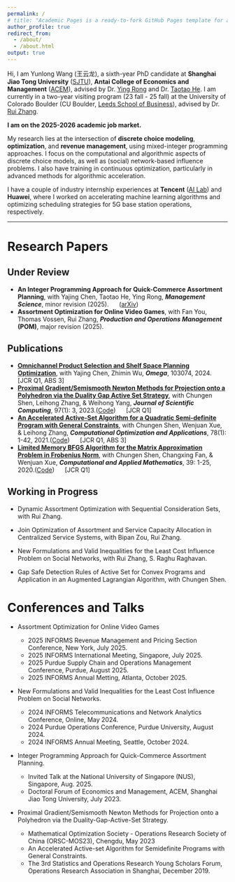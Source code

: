 ```yaml
---
permalink: /
# title: "Academic Pages is a ready-to-fork GitHub Pages template for academic personal websites"
author_profile: true
redirect_from: 
  - /about/
  - /about.html
output: true
---
```


Hi, I am Yunlong Wang (王云龙), a sixth-year PhD candidate at **Shanghai Jiao Tong University** ([SJTU](https://en.sjtu.edu.cn/)), **Antai College of Economics and Management** ([ACEM](https://www.acem.sjtu.edu.cn/en/)), advised by Dr. [Ying Rong](https://www.acem.sjtu.edu.cn/en/faculty/rongying.html) and Dr. [Taotao He](https://taotaoohe.github.io/). I am currently in a two-year visiting program (23 fall - 25 fall) at the University of Colorado Boulder (CU Boulder, [Leeds School of Business](https://www.colorado.edu/business/)), advised by Dr. [Rui Zhang](https://rui-zhang.org/). 

**I am on the 2025-2026 academic job market.**

My research lies at the intersection of **discrete choice modeling**, **optimization**, and **revenue management**, using mixed-integer programming approaches. I focus on the computational and algorithmic aspects of discrete choice models, as well as (social) network-based influence problems. I also have training in continuous optimization, particularly in advanced methods for algorithmic acceleration.

I have a couple of industry internship experiences at **Tencent** ([AI Lab](https://www.aiia-ai.org/col.jsp?id=184)) and **Huawei**, where I worked on accelerating machine learning algorithms and optimizing scheduling strategies for 5G base station operations, respectively.


-----

Research Papers
======
## Under Review
* **An Integer Programming Approach for Quick-Commerce Assortment Planning**, with Yajing Chen, Taotao He, Ying Rong, ***Management Science***, minor revision (2025). &nbsp;&nbsp;&nbsp;&nbsp; ([arXiv](https://arxiv.org/pdf/2405.02553))
* **Assortment Optimization for Online Video Games**, with Fan You, Thomas Vossen, Rui Zhang, ***Production and Operations Management* (POM)**, major revision (2025).

## Publications
* [**Omnichannel Product Selection and Shelf Space Planning Optimization**](https://www.sciencedirect.com/science/article/abs/pii/S0305048324000410), with Yajing Chen, Zhimin Wu, ***Omega***, 103074, 2024. 	&nbsp;&nbsp;&nbsp;&nbsp; [JCR Q1, ABS 3]
* [**Proximal Gradient/Semismooth Newton Methods for Projection onto a Polyhedron via the Duality Gap Active Set Strategy**](https://link.springer.com/article/10.1007/s10915-023-02302-6), with Chungen Shen, Leihong Zhang, & Weihong Yang, ***Journal of Scientific Computing***, 97(1): 3, 2023.([Code](https://github.com/YLW2018/DGASS_CODE))		&nbsp;&nbsp;&nbsp;&nbsp; [JCR Q1]
* [**An Accelerated Active-Set Algorithm for a Quadratic Semi-definite Program with General Constraints**](https://link.springer.com/article/10.1007/s10589-020-00228-5), with Chungen Shen, Wenjuan Xue, & Leihong Zhang, ***Computational Optimization and Applications***, 78(1): 1-42, 2021.([Code](https://github.com/YLW2018/AASA_CODE)) &nbsp;&nbsp;&nbsp;&nbsp;		[JCR Q1, ABS 3]
* [**Limited Memory BFGS Algorithm for the Matrix Approximation Problem in Frobenius Norm**](https://link.springer.com/article/10.1007/s40314-020-1089-9), with Chungen Shen, Changxing Fan, & Wenjuan Xue, ***Computational and Applied Mathematics***, 39: 1-25, 2020.([Code](https://github.com/YLW2018/LBFGS_CODE)) &nbsp;&nbsp;&nbsp;&nbsp; [JCR Q1]

## Working in Progress
* Dynamic Assortment Optimization with Sequential Consideration Sets, with Rui Zhang.

* Join Optimization of Assortment and Service Capacity Allocation in Centralized Service Systems, with Bipan Zou, Rui Zhang.

- New Formulations and Valid Inequalities for the Least Cost Influence Problem on Social Networks, with Rui Zhang, S. Raghu Raghavan.

- Gap Safe Detection Rules of Active Set for Convex Programs and Application in an Augmented Lagrangian Algorithm, with Chungen Shen.



Conferences and Talks
=========
* Assortment Optimization for Online Video Games
  - 2025 INFORMS Revenue Management and Pricing Section Conference, New York, July 2025.
  - 2025 INFORMS International Meeting, Singapore, July 2025.
  - 2025 Purdue Supply Chain and Operations Management Conference, Purdue, August 2025.
  - 2025 INFORMS Annual Metting, Atlanta, October 2025.

* New Formulations and Valid Inequalities for the Least Cost Influence Problem on Social Networks.
  - 2024 INFORMS Telecommunications and Network Analytics Conference, Online, May 2024.
  - 2024 Purdue Operations Conference, Purdue University, August 2024.
  - 2024 INFORMS Annual Meeting, Seattle, October 2024.

* Integer Programming Approach for Quick-Commerce Assortment Planning.
  - Invited Talk at the National University of Singapore (NUS), Singapore, Aug. 2025.
  - Doctoral Forum of Economics and Management, ACEM, Shanghai Jiao Tong University, July 2023.

* Proximal Gradient/Semismooth Newton Methods for Projection onto a Polyhedron via the Duality-Gap-Active-Set Strategy.
  - Mathematical Optimization Society - Operations Research Society of China (ORSC-MOS23), Chengdu, May 2023
  - An Accelerated Active-set Algorithm for Semidefinite Programs with General Constraints.
  - The 3rd Statistics and Operations Research Young Scholars Forum, Operations Research Association in Shanghai, December 2019.
